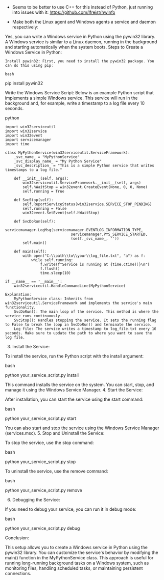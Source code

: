 - Seems to be better to use C++ for this instead of Python, just running into issues with it:
  https://github.com/lfreist/hwinfo

- Make both the Linux agent and Windows agents a service and daemon respectively:

Yes, you can write a Windows service in Python using the pywin32 library. A Windows service is similar to a Linux daemon, running in the background and starting automatically when the system boots.
Steps to Create a Windows Service in Python:

    Install pywin32: First, you need to install the pywin32 package. You can do this using pip:

    bash

pip install pywin32

Write the Windows Service Script: Below is an example Python script that implements a simple Windows service. This service will run in the background and, for example, write a timestamp to a log file every 10 seconds.

python

    import win32serviceutil
    import win32service
    import win32event
    import servicemanager
    import time

    class MyPythonService(win32serviceutil.ServiceFramework):
        _svc_name_ = "MyPythonService"
        _svc_display_name_ = "My Python Service"
        _svc_description_ = "This is a simple Python service that writes timestamps to a log file."

        def __init__(self, args):
            win32serviceutil.ServiceFramework.__init__(self, args)
            self.hWaitStop = win32event.CreateEvent(None, 0, 0, None)
            self.running = True

        def SvcStop(self):
            self.ReportServiceStatus(win32service.SERVICE_STOP_PENDING)
            self.running = False
            win32event.SetEvent(self.hWaitStop)

        def SvcDoRun(self):
            servicemanager.LogMsg(servicemanager.EVENTLOG_INFORMATION_TYPE,
                                  servicemanager.PYS_SERVICE_STARTED,
                                  (self._svc_name_, ''))
            self.main()

        def main(self):
            with open("C:\\path\\to\\your\\log_file.txt", "a") as f:
                while self.running:
                    f.write(f"Service is running at {time.ctime()}\n")
                    f.flush()
                    time.sleep(10)

    if __name__ == '__main__':
        win32serviceutil.HandleCommandLine(MyPythonService)

    Explanation:
        MyPythonService class: Inherits from win32serviceutil.ServiceFramework and implements the service's main functionality.
        SvcDoRun(): The main loop of the service. This method is where the service runs continuously.
        SvcStop(): Handles stopping the service. It sets the running flag to False to break the loop in SvcDoRun() and terminate the service.
        Log file: The service writes a timestamp to log_file.txt every 10 seconds. Make sure to update the path to where you want to save the log file.

3. Install the Service:

To install the service, run the Python script with the install argument:

bash

python your_service_script.py install

This command installs the service on the system. You can start, stop, and manage it using the Windows Service Manager. 4. Start the Service:

After installation, you can start the service using the start command:

bash

python your_service_script.py start

You can also start and stop the service using the Windows Service Manager (services.msc). 5. Stop and Uninstall the Service:

To stop the service, use the stop command:

bash

python your_service_script.py stop

To uninstall the service, use the remove command:

bash

python your_service_script.py remove

6. Debugging the Service:

If you need to debug your service, you can run it in debug mode:

bash

python your_service_script.py debug

Conclusion:

This setup allows you to create a Windows service in Python using the pywin32 library. You can customize the service's behavior by modifying the main() function in the MyPythonService class. This approach is useful for running long-running background tasks on a Windows system, such as monitoring files, handling scheduled tasks, or maintaining persistent connections.
